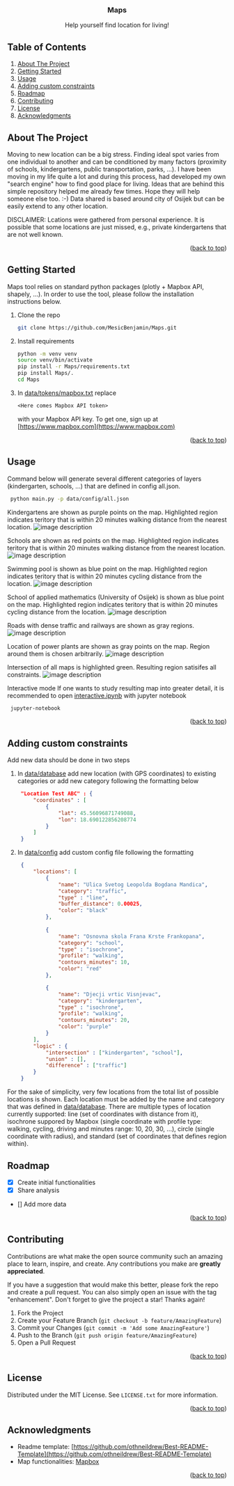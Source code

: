 <!-- Improved compatibility of back to top link: See: https://github.com/othneildrew/Best-README-Template/pull/73 -->
<a name="readme-top"></a>
<!--
*** Thanks for checking out the Best-README-Template. If you have a suggestion
*** that would make this better, please fork the repo and create a pull request
*** or simply open an issue with the tag "enhancement".
*** Don't forget to give the project a star!
*** Thanks again! Now go create something AMAZING! :D
-->



<!-- PROJECT SHIELDS -->
<!--
*** I'm using markdown "reference style" links for readability.
*** Reference links are enclosed in brackets [ ] instead of parentheses ( ).
*** See the bottom of this document for the declaration of the reference variables
*** for contributors-url, forks-url, etc. This is an optional, concise syntax you may use.
*** https://www.markdownguide.org/basic-syntax/#reference-style-links
-->

<!-- [![Contributors][contributors-shield]][contributors-url]
[![Forks][forks-shield]][forks-url]
[![Stargazers][stars-shield]][stars-url]
[![Issues][issues-shield]][issues-url]
[![MIT License][license-shield]][license-url]
[![LinkedIn][linkedin-shield]][linkedin-url] -->


<!-- PROJECT LOGO -->
<br />
<div align="center">

  <h3 align="center">Maps</h3>

  <p align="center">
    Help yourself find location for living!
  </p>
</div>


<!-- TABLE OF CONTENTS -->

## Table of Contents
<ol>
<li>
    <a href="#about-the-project">About The Project</a>
</li>
<li><a href="#getting-started">Getting Started</a> </li>
<li><a href="#usage">Usage</a></li>
<li><a href="#adding-custom-constraints">Adding custom constraints</a></li>
<li><a href="#roadmap">Roadmap</a></li>
<li><a href="#contributing">Contributing</a></li>
<li><a href="#license">License</a></li>
<!-- <li><a href="#contact">Contact</a></li> -->
<li><a href="#acknowledgments">Acknowledgments</a></li>
</ol>




<!-- ABOUT THE PROJECT -->
## About The Project

<!-- [![Product Name Screen Shot][product-screenshot]](https://example.com) -->

Moving to new location can be a big stress. Finding ideal spot varies from one individual to another and can be conditioned by many factors (proximity of schools, kindergartens, public transportation, parks, ...). I have been moving in my life quite a lot and during this process, had developed my own "search engine" how to find good place for living.
Ideas that are behind this simple repository helped me already few times. Hope they will help someone else too. :-)
Data shared is based around city of Osijek but can be easily extend to any other location.

DISCLAIMER: Lcations were gathered from personal experience. It is possible that some locations are just missed, e.g., private kindergartens that are not well known.


<p align="right">(<a href="#readme-top">back to top</a>)</p>


<!-- GETTING STARTED -->
## Getting Started

Maps tool relies on standard python packages (plotly + Mapbox API, shapely, ...). In order to use the tool, please follow the installation instructions below.


1. Clone the repo
   ```sh
   git clone https://github.com/MesicBenjamin/Maps.git
   ```
2. Install requirements
   ```sh
   python -m venv venv
   source venv/bin/activate
   pip install -r Maps/requirements.txt
   pip install Maps/.
   cd Maps
   ```

3. In [data/tokens/mapbox.txt](data/tokens/mapbox.txt) replace 
   ```txt
   <Here comes Mapbox API token> 
   ```
    with your Mapbox API key. To get one, sign up at [https://www.mapbox.com](https://www.mapbox.com)

<p align="right">(<a href="#readme-top">back to top</a>)</p>



<!-- USAGE EXAMPLES -->
## Usage

Command below will generate several different categories of layers (kindergarten, schools, ...) that are defined in config all.json. 

   ```sh
    python main.py -p data/config/all.json  
   ```

Kindergartens are shown as purple points on the map. Highlighted region indicates teritory that is within 20 minutes walking distance from the nearest location.
![image description](results/kindergarten.png)

Schools are shown as red points on the map. Highlighted region indicates teritory that is within 20 minutes walking distance from the nearest location.
![image description](results/school.png)

Swimming pool is shown as blue point on the map. Highlighted region indicates teritory that is within 20 minutes cycling distance from the location.
![image description](results/swimming.png)

School of applied mathematics (University of Osijek) is shown as blue point on the map. Highlighted region indicates teritory that is within 20 minutes cycling distance from the location.
![image description](results/university.png)

Roads with dense traffic and railways are shown as gray regions. 
![image description](results/traffic.png)

Location of power plants are shown as gray points on the map. Region around them is chosen arbitrarily.
![image description](results/powerhouse.png)

Intersection of all maps is highlighted green. Resulting region satisifes all constraints.
![image description](results/final.png)

Interactive mode
If one wants to study resulting map into greater detail, it is recommended to open [interactive.ipynb](interactive.ipynb) with jupyter notebook
   ```sh
    jupyter-notebook
   ```

<p align="right">(<a href="#readme-top">back to top</a>)</p>

## Adding custom constraints

Add new data should be done in two steps

1. In [data/database](data/database) add new location (with GPS coordinates) to existing categories or add new category following the formatting below
   ```json
    "Location Test ABC" : {
        "coordinates" : [
            {
                "lat": 45.56096871749088,
                "lon": 18.690122856208774
            }
        ]
    }
   ```
2. In [data/config](data/config) add custom config file following the formatting
   ```json
    {
        "locations": [         
            {
                "name": "Ulica Svetog Leopolda Bogdana Mandica",
                "category": "traffic",
                "type" : "line",
                "buffer_distance": 0.00025,
                "color": "black"
            },
        
            {
                "name": "Osnovna skola Frana Krste Frankopana",
                "category": "school",
                "type" : "isochrone",            
                "profile": "walking",
                "contours_minutes": 10,
                "color": "red"
            },

            {
                "name": "Djecji vrtic Visnjevac",
                "category": "kindergarten",
                "type" : "isochrone",            
                "profile": "walking",
                "contours_minutes": 20,
                "color": "purple"
            }
        ],
        "logic" : {
            "intersection" : ["kindergarten", "school"],
            "union" : [],
            "difference" : ["traffic"]
        }
    }
   ```
For the sake of simplicity, very few locations from the total list of possible locations is shown. Each location must be added by the name and category that was defined in [data/database](data/database). There are multiple types of location currently supported: line (set of coordinates with distance from it), isochrone suppored by Mapbox (single coordinate with profile type: walking, cycling, driving and minutes range: 10, 20, 30, ...), circle (single coordinate with radius), and standard (set of coordinates that defines region within).


<!-- ROADMAP -->
## Roadmap

- [x] Create initial functionalities
- [x] Share analysis
- [] Add more data 

<p align="right">(<a href="#readme-top">back to top</a>)</p>


<!-- CONTRIBUTING -->
## Contributing

Contributions are what make the open source community such an amazing place to learn, inspire, and create. Any contributions you make are **greatly appreciated**.

If you have a suggestion that would make this better, please fork the repo and create a pull request. You can also simply open an issue with the tag "enhancement".
Don't forget to give the project a star! Thanks again!

1. Fork the Project
2. Create your Feature Branch (`git checkout -b feature/AmazingFeature`)
3. Commit your Changes (`git commit -m 'Add some AmazingFeature'`)
4. Push to the Branch (`git push origin feature/AmazingFeature`)
5. Open a Pull Request

<p align="right">(<a href="#readme-top">back to top</a>)</p>



<!-- LICENSE -->
## License

Distributed under the MIT License. See `LICENSE.txt` for more information.

<p align="right">(<a href="#readme-top">back to top</a>)</p>



<!-- CONTACT
## Contact

Your Name - [@your_twitter](https://twitter.com/your_username) - email@example.com

Project Link: [https://github.com/MesicBenjamin/Maps](https://github.com/MesicBenjamin/Maps)

<p align="right">(<a href="#readme-top">back to top</a>)</p> -->



<!-- ACKNOWLEDGMENTS -->
## Acknowledgments


* Readme template: [https://github.com/othneildrew/Best-README-Template](https://github.com/othneildrew/Best-README-Template)
* Map functionalities: [Mapbox](https://www.mapbox.com)

<p align="right">(<a href="#readme-top">back to top</a>)</p>



<!-- MARKDOWN LINKS & IMAGES
https://www.markdownguide.org/basic-syntax/#reference-style-links
[product-screenshot]: images/screenshot.png -->
